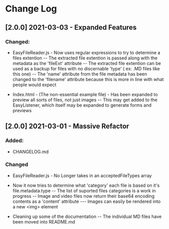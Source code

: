 # Change Log

## [2.0.0] 2021-03-03 - Expanded Features

### Changed: 
- EasyFileReader.js - Now uses regular expressions to try to determine a files extention
-- The extracted file extention is passed along with the metadata as the 'fileExt' attribute
-- The extracted file extention can be used as a backup for files with no discernable 'type' ( ex: .MD files like this one) 
-- The 'name' attribute from the file metadata has been changed to the 'filename' attribute because this is more in line with what people would expect

- Index.html - (The non-essential example file) - Has been expanded to preview all sorts of files, not just images
-- This may get added to the EasyListener, which itself may be expanded to generate forms and previews

## [2.0.0] 2021-03-01 - Massive Refactor

### Added:
- CHANGELOG.md

### Changed
- EasyFileReader.js - No Longer takes in an acceptedFileTypes array
- Now it now tries to determine what 'category' each file is based on it's file.metadata.type
-- The list of suported files categories is a work in progress
-- Image and video files now return their base64 encoding contents as a 'content' attribute
--- Images can easily be rendered into a new \<img> element

- Cleaning up some of the documentation
-- The individual MD files have been moved into README.md
